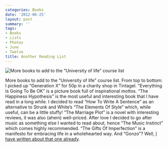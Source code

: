 ```yaml
---
categories: Books
date: '2012-06-25'
layout: post
summary: ''
tags:
- Books
- Lists
- Photos
- June
- Twelve
title: Another Reading List
---
```


![More books to add to the “University of life” course list](/static/images/other/June-2012-Bookstack.jpg)

More books to add to the “University of life” course list. From top to bottom: I picked up “Generation X” for 50p in a charity shop in Tintagel. “Everything Is Going To Be OK” is a picture book full of inspirational mottos. “The Happiness Hypothesis” is the most useful and interesting book that I have read in a long while. I decided to read “How To Write A Sentence” as an alternative to Strunk and White’s “The Elements Of Style” which, while useful, can be a little stuffy! “The Marriage Plot” is a novel with interesting reviews, it was also (ahem) well-priced. After love I decided to go after music as something else I wanted to read about, hence “The Music Instinct” which comes highly recommended. “The Gifts Of Imperfection” is a manifesto for embracing life in a wholehearted way. And “Gonzo”? Well, [I have written about that one already](/gonzo-a-graphic-biography-of-hunter-s-thompson/).